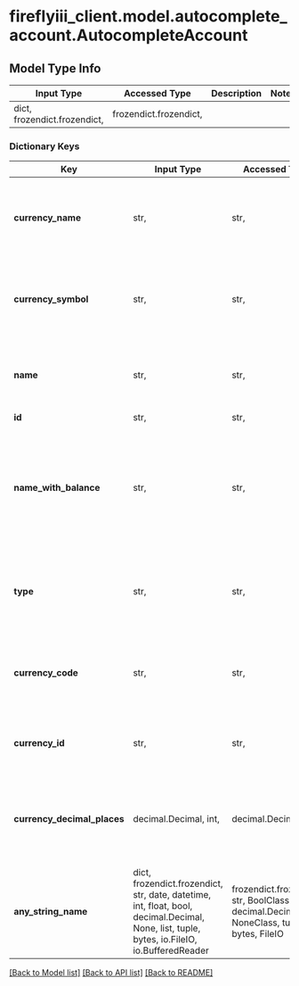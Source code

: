 # fireflyiii_client.model.autocomplete_account.AutocompleteAccount

## Model Type Info
Input Type | Accessed Type | Description | Notes
------------ | ------------- | ------------- | -------------
dict, frozendict.frozendict,  | frozendict.frozendict,  |  | 

### Dictionary Keys
Key | Input Type | Accessed Type | Description | Notes
------------ | ------------- | ------------- | ------------- | -------------
**currency_name** | str,  | str,  | Currency name for the currency used by this account. | 
**currency_symbol** | str,  | str,  | Currency symbol for the currency used by this account. | 
**name** | str,  | str,  | Name of the account found by an auto-complete search. | 
**id** | str,  | str,  |  | 
**name_with_balance** | str,  | str,  | Asset accounts and liabilities have a second field with the given date&#x27;s account balance. | 
**type** | str,  | str,  | Account type of the account found by the auto-complete search. | 
**currency_code** | str,  | str,  | Currency code for the currency used by this account. | 
**currency_id** | str,  | str,  | ID for the currency used by this account. | 
**currency_decimal_places** | decimal.Decimal, int,  | decimal.Decimal,  | Number of decimal places for the currency used by this account. | value must be a 32 bit integer
**any_string_name** | dict, frozendict.frozendict, str, date, datetime, int, float, bool, decimal.Decimal, None, list, tuple, bytes, io.FileIO, io.BufferedReader | frozendict.frozendict, str, BoolClass, decimal.Decimal, NoneClass, tuple, bytes, FileIO | any string name can be used but the value must be the correct type | [optional]

[[Back to Model list]](../../README.md#documentation-for-models) [[Back to API list]](../../README.md#documentation-for-api-endpoints) [[Back to README]](../../README.md)


